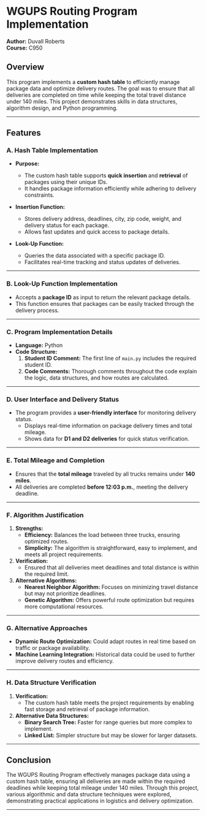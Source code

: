 # WGUPS Routing Program Implementation  

**Author:** Duvall Roberts  
**Course:** C950  

## Overview  
This program implements a **custom hash table** to efficiently manage package data and optimize delivery routes. The goal was to ensure that all deliveries are completed on time while keeping the total travel distance under 140 miles. This project demonstrates skills in data structures, algorithm design, and Python programming.

---

## Features  

### A. Hash Table Implementation  
- **Purpose:**  
  - The custom hash table supports **quick insertion** and **retrieval** of packages using their unique IDs.  
  - It handles package information efficiently while adhering to delivery constraints.  

- **Insertion Function:**  
  - Stores delivery address, deadlines, city, zip code, weight, and delivery status for each package.  
  - Allows fast updates and quick access to package details.  

- **Look-Up Function:**  
  - Queries the data associated with a specific package ID.  
  - Facilitates real-time tracking and status updates of deliveries.

---

### B. Look-Up Function Implementation  
- Accepts a **package ID** as input to return the relevant package details.  
- This function ensures that packages can be easily tracked through the delivery process.

---

### C. Program Implementation Details  
- **Language:** Python  
- **Code Structure:**  
  1. **Student ID Comment:** The first line of `main.py` includes the required student ID.  
  2. **Code Comments:** Thorough comments throughout the code explain the logic, data structures, and how routes are calculated.

---

### D. User Interface and Delivery Status  
- The program provides a **user-friendly interface** for monitoring delivery status.  
  - Displays real-time information on package delivery times and total mileage.  
  - Shows data for **D1 and D2 deliveries** for quick status verification.

---

### E. Total Mileage and Completion  
- Ensures that the **total mileage** traveled by all trucks remains under **140 miles**.  
- All deliveries are completed **before 12:03 p.m.**, meeting the delivery deadline.

---

### F. Algorithm Justification  
1. **Strengths:**  
   - **Efficiency:** Balances the load between three trucks, ensuring optimized routes.  
   - **Simplicity:** The algorithm is straightforward, easy to implement, and meets all project requirements.  
2. **Verification:**  
   - Ensured that all deliveries meet deadlines and total distance is within the required limit.  
3. **Alternative Algorithms:**  
   - **Nearest Neighbor Algorithm:** Focuses on minimizing travel distance but may not prioritize deadlines.  
   - **Genetic Algorithm:** Offers powerful route optimization but requires more computational resources.  

---

### G. Alternative Approaches  
- **Dynamic Route Optimization:** Could adapt routes in real time based on traffic or package availability.  
- **Machine Learning Integration:** Historical data could be used to further improve delivery routes and efficiency.

---

### H. Data Structure Verification  
1. **Verification:**  
   - The custom hash table meets the project requirements by enabling fast storage and retrieval of package information.  
2. **Alternative Data Structures:**  
   - **Binary Search Tree:** Faster for range queries but more complex to implement.  
   - **Linked List:** Simpler structure but may be slower for larger datasets.

---

## Conclusion  
The WGUPS Routing Program effectively manages package data using a custom hash table, ensuring all deliveries are made within the required deadlines while keeping total mileage under 140 miles. Through this project, various algorithmic and data structure techniques were explored, demonstrating practical applications in logistics and delivery optimization.

---

